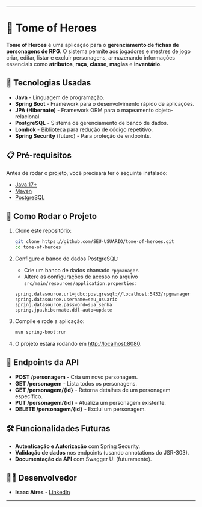 

---

# 📖 **Tome of Heroes**

**Tome of Heroes** é uma aplicação para o **gerenciamento de fichas de personagens de RPG**. O sistema permite aos jogadores e mestres de jogo criar, editar, listar e excluir personagens, armazenando informações essenciais como **atributos**, **raça**, **classe**, **magias** e **inventário**.

## 📌 **Tecnologias Usadas**

- **Java** - Linguagem de programação.
- **Spring Boot** - Framework para o desenvolvimento rápido de aplicações.
- **JPA (Hibernate)** - Framework ORM para o mapeamento objeto-relacional.
- **PostgreSQL** - Sistema de gerenciamento de banco de dados.
- **Lombok** - Biblioteca para redução de código repetitivo.
- **Spring Security** (futuro) - Para proteção de endpoints.

## 📋 **Pré-requisitos**

Antes de rodar o projeto, você precisará ter o seguinte instalado:

- [Java 17+](https://adoptopenjdk.net/)
- [Maven](https://maven.apache.org/install.html)
- [PostgreSQL](https://www.postgresql.org/download/)

## 🚀 **Como Rodar o Projeto**

1. Clone este repositório:
   ```bash
   git clone https://github.com/SEU-USUARIO/tome-of-heroes.git
   cd tome-of-heroes
   ```

2. Configure o banco de dados PostgreSQL:
   - Crie um banco de dados chamado `rpgmanager`.
   - Altere as configurações de acesso no arquivo `src/main/resources/application.properties`:

   ```properties
   spring.datasource.url=jdbc:postgresql://localhost:5432/rpgmanager
   spring.datasource.username=seu_usuario
   spring.datasource.password=sua_senha
   spring.jpa.hibernate.ddl-auto=update
   ```

3. Compile e rode a aplicação:

   ```bash
   mvn spring-boot:run
   ```

4. O projeto estará rodando em [http://localhost:8080](http://localhost:8080).

## 📄 **Endpoints da API**

- **POST /personagem** - Cria um novo personagem.
- **GET /personagem** - Lista todos os personagens.
- **GET /personagem/{id}** - Retorna detalhes de um personagem específico.
- **PUT /personagem/{id}** - Atualiza um personagem existente.
- **DELETE /personagem/{id}** - Exclui um personagem.

## 🛠️ **Funcionalidades Futuras**

- **Autenticação e Autorização** com Spring Security.
- **Validação de dados** nos endpoints (usando annotations do JSR-303).
- **Documentação da API** com Swagger UI (futuramente).

## 👨‍💻 **Desenvolvedor**

- **Isaac Aires** - [LinkedIn](https://www.linkedin.com/in/isaac-aires-4601a728b/)

---
